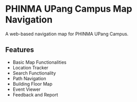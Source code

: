 # PHINMA UPang Campus Map Navigation

A web-based navigation map for PHINMA UPang Campus.

## Features

- Basic Map Functionalities
- Location Tracker
- Search Functionality
- Path Navigation
- Building Floor Map
- Event Viewer
- Feedback and Report
